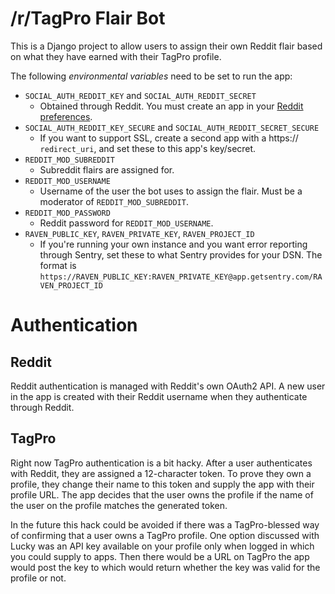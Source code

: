 /r/TagPro Flair Bot
===================

This is a Django project to allow users to assign their own Reddit flair based
on what they have earned with their TagPro profile.

The following *environmental variables* need to be set to run the app:

* ``SOCIAL_AUTH_REDDIT_KEY`` and ``SOCIAL_AUTH_REDDIT_SECRET``
    * Obtained through Reddit. You must create an app in your
    [Reddit preferences](https://ssl.reddit.com/prefs/apps/).
* ``SOCIAL_AUTH_REDDIT_KEY_SECURE`` and ``SOCIAL_AUTH_REDDIT_SECRET_SECURE``
    * If you want to support SSL, create a second app with a https://
    `redirect_uri`, and set these to this app's key/secret.
* ``REDDIT_MOD_SUBREDDIT``
    * Subreddit flairs are assigned for.
* ``REDDIT_MOD_USERNAME``
    * Username of the user the bot uses to assign the flair. Must be a
    moderator of ``REDDIT_MOD_SUBREDDIT``.
* ``REDDIT_MOD_PASSWORD``
    * Reddit password for ``REDDIT_MOD_USERNAME``.
* ``RAVEN_PUBLIC_KEY``, ``RAVEN_PRIVATE_KEY``, ``RAVEN_PROJECT_ID``
    * If you're running your own instance and you want error reporting through
    Sentry, set these to what Sentry provides for your DSN. The format is
    ``https://RAVEN_PUBLIC_KEY:RAVEN_PRIVATE_KEY@app.getsentry.com/RAVEN_PROJECT_ID``


# Authentication

## Reddit

Reddit authentication is managed with Reddit's own OAuth2 API.  A new user in
the app is created with their Reddit username when they authenticate through 
Reddit.

## TagPro

Right now TagPro authentication is a bit hacky.  After a user authenticates with
Reddit, they are assigned a 12-character token.  To prove they own a profile,
they change their name to this token and supply the app with their profile URL.
The app decides that the user owns the profile if the name of the user on the
profile matches the generated token.

In the future this hack could be avoided if there was a TagPro-blessed way of
confirming that a user owns a TagPro profile. One option discussed with Lucky
was an API key available on your profile only when logged in which you could
supply to apps. Then there would be a URL on TagPro the app would post the key
to which would return whether the key was valid for the profile or not.